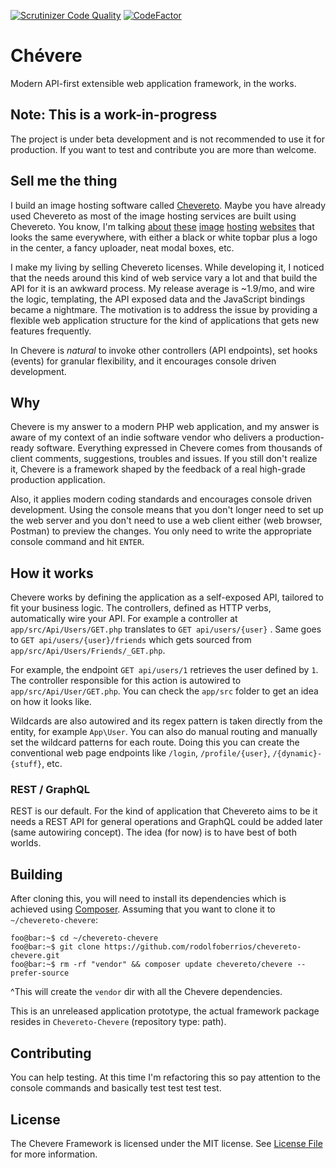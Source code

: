 [![Scrutinizer Code
Quality](https://scrutinizer-ci.com/g/rodolfoberrios/chevere/badges/quality-score.png?b=master)](https://scrutinizer-ci.com/g/rodolfoberrios/chevere/?branch=master)
[![CodeFactor](https://www.codefactor.io/repository/github/rodolfoberrios/chevere/badge)](https://www.codefactor.io/repository/github/rodolfoberrios/chevere)

# Chévere

Modern API-first extensible web application framework, in the works.

## Note: This is a work-in-progress

The project is under beta development and is not recommended to use it for production. If you want to test and
contribute you are more than welcome.

## Sell me the thing

I build an image hosting software called [Chevereto](https://chevereto.com/). Maybe you have already used Chevereto as
most of the image hosting services are built using Chevereto. You know, I'm talking [about](https://lightpics.net/)
[these](https://imgbb.com/) [image](https://www.ultraimg.com/) [hosting](https://extraimage.net/)
[websites](https://gifyu.com/) that looks the same everywhere, with either a black or white topbar plus a logo in the
center, a fancy uploader, neat modal boxes, etc.

I make my living by selling Chevereto licenses. While developing it, I noticed that the needs around this kind of web
service vary a lot and that build the API for it is an awkward process. My release average is ~1.9/mo, and wire the
logic, templating, the API exposed data and the JavaScript bindings became a nightmare. The motivation is to address the
issue by providing a flexible web application structure for the kind of applications that gets new features frequently.

In Chevere is _natural_ to invoke other controllers (API endpoints), set hooks (events) for granular flexibility,
and it encourages console driven development.

## Why

Chevere is my answer to a modern PHP web application, and my answer is aware of my context of an indie software
vendor who delivers a production-ready software. Everything expressed in Chevere comes from thousands of client
comments, suggestions, troubles and issues. If you still don't realize it, Chevere is a framework shaped by the
feedback of a real high-grade production application.

Also, it applies modern coding standards and encourages console driven development. Using the console means that you
don't longer need to set up the web server and you don't need to use a web client either (web browser, Postman) to
preview the changes. You only need to write the appropriate console command and hit `ENTER`.

## How it works

Chevere works by defining the application as a self-exposed API, tailored to fit your business logic. The
controllers, defined as HTTP verbs, automatically wire your API. For example a controller at `app/src/Api/Users/GET.php`
translates to `GET api/users/{user}` . Same goes to `GET api/users/{user}/friends` which gets sourced from
`app/src/Api/Users/Friends/_GET.php`.

For example, the endpoint `GET api/users/1` retrieves the user defined by `1`. The controller responsible for this
action is autowired to `app/src/Api/User/GET.php`. You can check the `app/src` folder to get an idea on how it looks
like.

Wildcards are also autowired and its regex pattern is taken directly from the entity, for example `App\User`. You can
also do manual routing and manually set the wildcard patterns for each route. Doing this you can create the conventional
web page endpoints like `/login`, `/profile/{user}`, `/{dynamic}-{stuff}`, etc.

### REST / GraphQL

REST is our default. For the kind of application that Chevereto aims to be it needs a REST API for general operations
and GraphQL could be added later (same autowiring concept). The idea (for now) is to have best of both worlds.

## Building

After cloning this, you will need to install its dependencies which is achieved using
[Composer](https://getcomposer.org/). Assuming that you want to clone it to `~/chevereto-chevere`:

```console
foo@bar:~$ cd ~/chevereto-chevere
foo@bar:~$ git clone https://github.com/rodolfoberrios/chevereto-chevere.git
foo@bar:~$ rm -rf "vendor" && composer update chevereto/chevere --prefer-source
```

^This will create the `vendor` dir with all the Chevere dependencies.

This is an unreleased application prototype, the actual framework package resides in `Chevereto-Chevere` (repository type:
path).

## Contributing

You can help testing. At this time I'm refactoring this so pay attention to the console commands and basically test test
test test.

## License

The Chevere Framework is licensed under the MIT license. See [License File](LICENSE) for more information.
